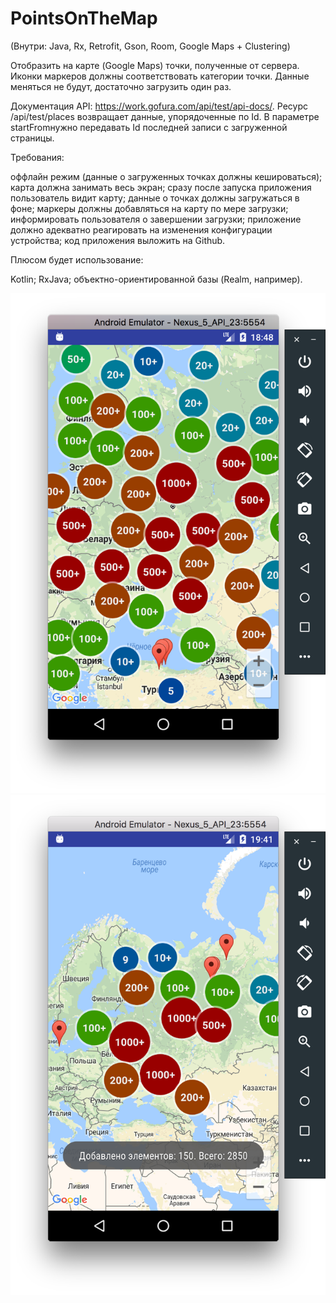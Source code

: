# PointsOnTheMap

(Внутри: Java, Rx, Retrofit, Gson, Room, Google Maps + Clustering)

Отобразить на карте (Google Maps) точки, полученные от сервера. Иконки маркеров должны соответствовать категории точки. Данные меняться не будут, достаточно загрузить один раз.

Документация API: https://work.gofura.com/api/test/api-docs/. Ресурс /api/test/places возвращает данные, упорядоченные по Id. В параметре startFromнужно передавать Id последней записи с загруженной страницы.

Требования:

оффлайн режим (данные о загруженных точках должны кешироваться);
карта должна занимать весь экран;
сразу после запуска приложения пользователь видит карту;
данные о точках должны загружаться в фоне;
маркеры должны добавляться на карту по мере загрузки;
информировать пользователя о завершении загрузки;
приложение должно адекватно реагировать на изменения конфигурации устройства;
код приложения выложить на Github.

Плюсом будет использование:

Kotlin;
RxJava;
объектно-ориентированной базы (Realm, например).

![alt tag](https://github.com/Shunajlov/PointsOnTheMap/blob/master/screen1.png)
![alt tag](https://github.com/Shunajlov/PointsOnTheMap/blob/master/screen2.png)
